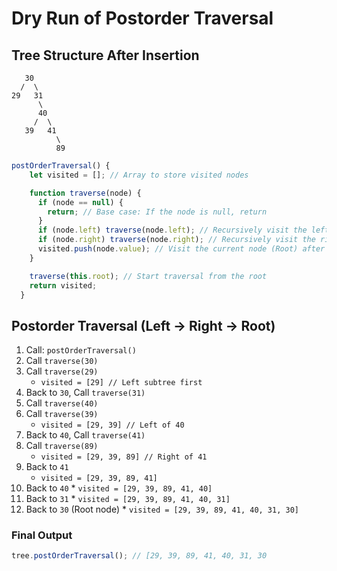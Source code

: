 # Dry Run of Postorder Traversal

## Tree Structure After Insertion

       30
      /  \
    29   31
          \
          40
         /  \
       39   41
              \
              89



```js 
postOrderTraversal() {
    let visited = []; // Array to store visited nodes

    function traverse(node) {
      if (node == null) {
        return; // Base case: If the node is null, return
      }
      if (node.left) traverse(node.left); // Recursively visit the left subtree
      if (node.right) traverse(node.right); // Recursively visit the right subtree
      visited.push(node.value); // Visit the current node (Root) after its children
    }

    traverse(this.root); // Start traversal from the root
    return visited;
  }

```

## Postorder Traversal (Left → Right → Root)

1.  Call: `postOrderTraversal()`
2.  Call `traverse(30)`
3.  Call `traverse(29)`
    *   `visited = [29] // Left subtree first`
4.  Back to `30`, Call `traverse(31)`
5.  Call `traverse(40)`
6.  Call `traverse(39)`
    *   `visited = [29, 39] // Left of 40`
7.  Back to `40`, Call `traverse(41)`
8.  Call `traverse(89)`
    *   `visited = [29, 39, 89] // Right of 41`
9.  Back to `41`
    *   `visited = [29, 39, 89, 41]`
10.  Back to `40`
    *   `visited = [29, 39, 89, 41, 40]`
11.  Back to `31`
    *   `visited = [29, 39, 89, 41, 40, 31]`
12.  Back to `30` (Root node)
    *   `visited = [29, 39, 89, 41, 40, 31, 30]`

### Final Output

```js
tree.postOrderTraversal(); // [29, 39, 89, 41, 40, 31, 30
```